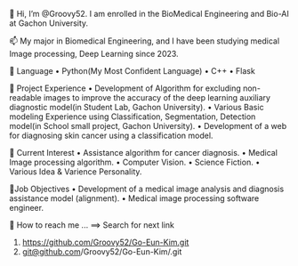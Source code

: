 👋 Hi, I’m @Groovy52. I am enrolled in the BioMedical Engineering and Bio-AI at Gachon University.

📫 My major in Biomedical Engineering, and I have been studying medical Image processing, Deep Learning since 2023. 

💫 Language
• Python(My Most Confident Language)
• C++
• Flask

🔆 Project Experience
• Development of Algorithm for excluding non-readable images to improve the accuracy of the deep learning auxiliary diagnostic model(in Student Lab, Gachon University).
• Various Basic modeling Experience using Classification, Segmentation, Detection model(in School small project, Gachon University).
• Development of a web for diagnosing skin cancer using a classification model.

👀 Current Interest
• Assistance algorithm for cancer diagnosis.
• Medical Image processing algorithm.
• Computer Vision.
• Science Fiction.
• Various Idea & Varience Personality.

💓Job Objectives
• Development of a medical image analysis and diagnosis assistance model (alignment).
• Medical image processing software engineer.

🔎 How to reach me ...
==> Search for next link
1. https://github.com/Groovy52/Go-Eun-Kim.git
2. git@github.com/Groovy52/Go-Eun-Kim/.git

<!---
goeun-deeplearn/goeun-deeplearn is a ✨ special ✨ repository because its `README.md` (this file) appears on your GitHub profile.
You can click the Preview link to take a look at your changes.
--->
